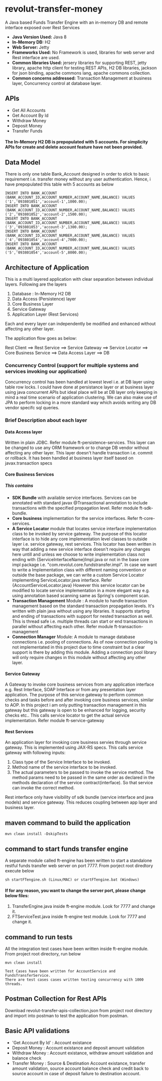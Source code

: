 # revolut-transfer-money
A Java based Funds Transfer Engine with an in-memory DB and remote interface exposed over Rest Services 

* <B>Java Version Used:</B> Java 8
* <B>In-Memory DB:</B> H2
* <B>Web Server:</B> Jetty
* <B>Frameworks Used:</B> No Framework is used, libraries for web server and Rest interface are used.
* <B>Common libraries Used:</B> jersery libraries for supporting REST, jetty library, apache http client for testing REST APIs, H2 DB libraries, jackson for json binding, apache commons lang, apache commons collection.
* <B>Common concerns addressed:</B> Transaction Management at business layer, Concurrency control at database layer.

## APIs
* Get All Accounts
* Get Account By Id
* Withdraw Money
* Deposit Money
* Transfer Funds

#### The In-Memory H2 DB is prepopulated with 5 accounts. For simplicity APIs for create and delete account feature have not been provided.

## Data Model

There is only one table Bank_Account designed in order to stick to basic requirement i.e. transfer money without any user authentication. Hence, i have prepopulated this table with 5 accounts as below
```
INSERT INTO BANK_ACCOUNT (BANK_ACCOUNT_ID,ACCOUNT_NUMBER,ACCOUNT_NAME,BALANCE) VALUES ('1','093801051','account-1',1000.00);
INSERT INTO BANK_ACCOUNT (BANK_ACCOUNT_ID,ACCOUNT_NUMBER,ACCOUNT_NAME,BALANCE) VALUES ('2','093801052','account-2',1500.00);
INSERT INTO BANK_ACCOUNT (BANK_ACCOUNT_ID,ACCOUNT_NUMBER,ACCOUNT_NAME,BALANCE) VALUES ('3','093801053','account-3',1300.00);
INSERT INTO BANK_ACCOUNT (BANK_ACCOUNT_ID,ACCOUNT_NUMBER,ACCOUNT_NAME,BALANCE) VALUES ('4','093801054','account-4',7000.00);
INSERT INTO BANK_ACCOUNT (BANK_ACCOUNT_ID,ACCOUNT_NUMBER,ACCOUNT_NAME,BALANCE) VALUES ('5','093801054','account-5',8000.00);
```

## Architecture of Application
This is a multi layered application with clear separation between individual layers. Following are the layers

1. Database : In-Memory H2 DB
2. Data Access (Persistence) layer
3. Core Business Layer
4. Service Gateway 
5. Application Layer (Rest Services)

Each and every layer can independently be modified and enhanced without affecting any other layer. 

The application flow goes as below:

Rest Client ==> Rest Service ==> Service Gateway ==> Service Locator ==> Core Business Service ==> Data Access Layer ==> DB

### Concurrency Control (support for multiple systems and services invoking our application)
Concurrency control has been handled at lowest level i.e. at DB layer using table row locks. I could have done at persistance layer or at business layer using java concurrent APIs but ideal place will be at DB layer only keeping in mind a real time scenario of application clustering. We can also make use of JPA to perform locking in a more standard way which avoids writing any DB vendor specifc sql queries.

### Brief Description about each layer

#### Data Access layer

Written in plain JDBC. Refer module ft-persistence-services. This layer can be changed to use any ORM framework or to change DB vendor without affecting any other layer. This layer doesn't handle transaction i.e. commit or rollback. It has been handled at business layer itself based on javax.transaction specs

#### Core Business Services

##### This contains 
* <B>SDK Bundle</B> with available service interfaces. Services can be annotated with standard javax @Transactional annotation to include transactions with the specified propagation level. Refer module ft-sdk-bundle.
* <B>Core business</B> implementation for the service interfaces. Refer ft-core-services.
* <B>A Service Locator</B> module that locates service interface implementation class to be invoked by service gateway. The purpose of this locator interface is to hide any core implementation level classes to outside layer i.e. service gateway, rest services. This locator has been written in way that adding a new service interface doesn't require any changes here untill and unless we choose to write implementation class not ending with {ServiceInterfaceName}Impl.java or not in the base core impl package i.e. "com.revolut.core.fundstransfer.impl". In case we want to write a Implementation class with different naming convention or outside the base package, we can write a custom Service Locator implementing ServiceLocator.java interface. Refer {AccountServiceLocator.java} However this service locator can be modified to locate service implementation in a more elegant way e.g. using annotation based scanning same as Spring's component scan.
* <B>Transaction Management</B> Module : A module to handle transaction management based on the standard transaction propagation levels. It's written with plain java without using any libraries. It supports starting and ending of transactions with support for nested transaction as well. This is thread safe i.e. multiple threads can start or end transactions in parallel without affecting each other. Refer module ft-transaction-management
* <B>Connection Manager</B> Module: A module to manage database connections i.e. pooling of connections. As of now connection pooling is not implementated in this project due to time constraint but a clear support is there by adding this module. Adding a connection pool library will only require changes in this module without affecting any other layer.

#### Service Gateway

A Gateway to invoke core business services from any application interface e.g. Rest Interface, SOAP Interface or from any presentation layer application. The purpose of this service gateway to perform common checks and tasks before and after invoking core business services, similar to AOP. In this project i am only putting transaction management in this gateway but this gateway is open to be enhanced for logging, security checks etc.. This calls service locator to get the actual service implementation. Refer module ft-service-gateway


#### Rest Services

An application layer for invoking core business servies through service gateway. This is implemented using JAX-RS specs. This calls service gateway with following inputs:
1. Class type of the Service Interface to be invoked.
2. Method name of the service interface to be invoked.
3. The actual parameters to be passed to invoke the service method. The method params need to be passed in the same order as declared in the methods declaration of the service contract(interface). So that service can invoke the correct method.

Rest interface only have visibility of sdk bundle (service interface and java models) and service gateway. This reduces coupling between app layer and business layer.



## maven command to build the application
```
mvn clean install -DskipTests
```
## command to start funds transfer engine
A separate module called ft-engine has been written to start a standalone restful funds transfer web server on port 7777. From porject root diredtory execute below
```
sh startFTengine.sh (Linux/MAC) or startFTengine.bat (Windows)
```

#### If for any reason, you want to change the server port, please change below files:

1. TransferEngine.java inside ft-engine module. Look for 7777 and change it.
2. FTServiceTest.java inside ft-engine test module. Look for 7777 and change it.

## command to run tests
All the integration test cases have been written inside ft-engine module. From project root directory, run below
```
mvn clean install

Test Cases have been written for AccountService and FundsTransferService.
There are test cases cases written testing concurrency with 1000 threads.
```

## Postman Collection for Rest APIs
Download revolut-transfer-apis-collection.json from project root directory and import into postman to test the application from postman.


## Basic API validations
* 'Get Account By Id' : Account existance
* Deposit Money : Account existance and deposit amount validation
* Withdraw Money : Account existance, withdraw amount validation and balance check
* Transfer Money : Source & Destination Account existance, transfer amount validation, source account balance check and credit back to source account in case of deposit failure to destination account.

